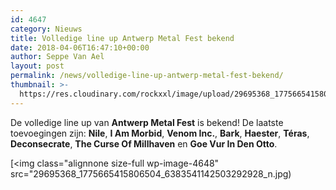 ```yaml
---
id: 4647
category: Nieuws
title: Volledige line up Antwerp Metal Fest bekend
date: 2018-04-06T16:47:10+00:00
author: Seppe Van Ael
layout: post
permalink: /news/volledige-line-up-antwerp-metal-fest-bekend/
thumbnail: >-
  https://res.cloudinary.com/rockxxl/image/upload/29695368_1775665415806504_6383541142503292928_n.jpg
---
```

De volledige line up van **Antwerp Metal Fest** is bekend! De laatste toevoegingen zijn: **Nile**, **I Am Morbid**, **Venom Inc.**, **Bark**, **Haester**, **Téras**, **Deconsecrate**, **The Curse Of Millhaven** en **Goe Vur In Den Otto**.

[<img class="alignnone size-full wp-image-4648" src="29695368_1775665415806504_6383541142503292928_n.jpg)